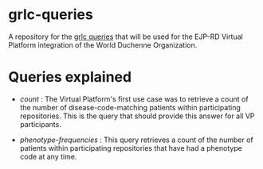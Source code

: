 # grlc-queries

A repository for the [grlc queries](https://grlc.io) that will be used for the EJP-RD Virtual Platform integration of the World Duchenne Organization.

# Queries explained

- _count_ : The Virtual Platform's first use case was to retrieve a count of the number of disease-code-matching patients within participating repositories. This is the query that should provide this answer for all VP participants.

- _phenotype-frequencies_ : This query retrieves a count of the number of patients within participating repositories that have had a phenotype code at any time.
